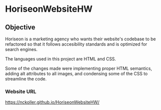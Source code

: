 # HoriseonWebsiteHW

<h2>Objective</h2>

Horiseon is a marketing agency who wants their website's codebase to be refactored so that it follows accesibility standards and is optimized for search engines.

The languages used in this project are HTML and CSS.

Some of the changes made were implementing proper HTML semantics, adding alt attributes to all images, and condensing some of the CSS to streamline the code.

<h3>Website URL</h3>

https://nckoller.github.io/HoriseonWebsiteHW/
